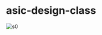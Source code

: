 # asic-design-class
![s0](https://github.com/user-attachments/assets/ba377427-1c09-4b7e-8600-d1afe4727537)

